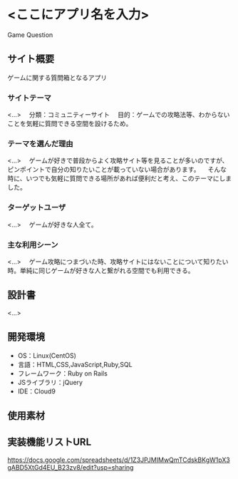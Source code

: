 # <ここにアプリ名を入力>
 Game Question
## サイト概要
 ゲームに関する質問箱となるアプリ
### サイトテーマ
<...>
　分類：コミュニティーサイト
　目的：ゲームでの攻略法等、わからないことを気軽に質問できる空間を設けるため。
### テーマを選んだ理由
<...>
　ゲームが好きで普段からよく攻略サイト等を見ることが多いのですが、ピンポイントで自分の知りたいことが載っていない場合があります。
　そんな時に、いつでも気軽に質問できる場所があれば便利だと考え、このテーマにしました。
### ターゲットユーザ
<...>
　ゲームが好きな人全て。
### 主な利用シーン
<...>
　ゲーム攻略につまづいた時、攻略サイトにはないことについて知りたい時。単純に同じゲームが好きな人と繋がれる空間でも利用できる。
## 設計書
<...>

## 開発環境
- OS：Linux(CentOS)
- 言語：HTML,CSS,JavaScript,Ruby,SQL
- フレームワーク：Ruby on Rails
- JSライブラリ：jQuery
- IDE：Cloud9

## 使用素材

## 実装機能リストURL
  https://docs.google.com/spreadsheets/d/1Z3JPJMIMwQmTCdskBKgW1pX3gABD5XtGd4EU_B23zv8/edit?usp=sharing
